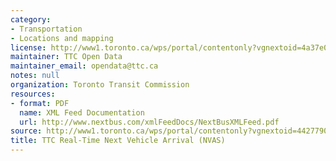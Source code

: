 ```yaml
---
category:
- Transportation
- Locations and mapping
license: http://www1.toronto.ca/wps/portal/contentonly?vgnextoid=4a37e03bb8d1e310VgnVCM10000071d60f89RCRD
maintainer: TTC Open Data
maintainer_email: opendata@ttc.ca
notes: null
organization: Toronto Transit Commission
resources:
- format: PDF
  name: XML Feed Documentation
  url: http://www.nextbus.com/xmlFeedDocs/NextBusXMLFeed.pdf
source: http://www1.toronto.ca/wps/portal/contentonly?vgnextoid=4427790e6f21d210VgnVCM1000003dd60f89RCRD&vgnextchannel=1a66e03bb8d1e310VgnVCM10000071d60f89RCRD
title: TTC Real-Time Next Vehicle Arrival (NVAS)
---
```

